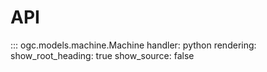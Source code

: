 # API

::: ogc.models.machine.Machine
    handler: python
    rendering:
      show_root_heading: true
      show_source: false
